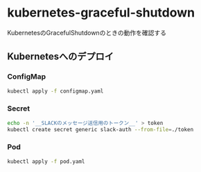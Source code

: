 # kubernetes-graceful-shutdown

KubernetesのGracefulShutdownのときの動作を確認する

## Kubernetesへのデプロイ

### ConfigMap

```.sh
kubectl apply -f configmap.yaml
```

### Secret

```.sh
echo -n '__SLACKのメッセージ送信用のトークン__' > token
kubectl create secret generic slack-auth --from-file=./token
```

### Pod

```.sh
kubectl apply -f pod.yaml
```
